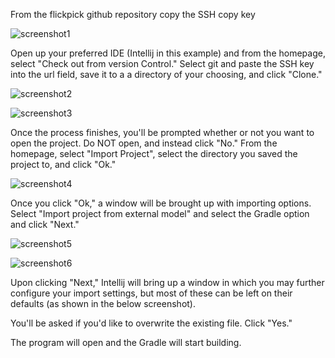 From the flickpick github repository copy the SSH copy key

![screenshot1](https://user-images.githubusercontent.com/46542189/55897918-bd36c180-5b7e-11e9-9ed0-0dba054fc495.png)

Open up your preferred IDE (Intellij in this example) and from the homepage, select "Check out from version Control." Select git and paste the SSH key into the url field, save it to a a directory of your choosing, and click "Clone."

![screenshot2](https://user-images.githubusercontent.com/46542189/55897920-be67ee80-5b7e-11e9-9ac4-171a57dffab9.png)

![screenshot3](https://user-images.githubusercontent.com/46542189/55897921-bf008500-5b7e-11e9-829d-8da45a555219.png)

Once the process finishes, you'll be prompted whether or not you want to open the project. Do NOT open, and instead click "No." From the homepage, select "Import Project", select the directory you saved the project to, and click "Ok."

![screenshot4](https://user-images.githubusercontent.com/46542189/55897922-c031b200-5b7e-11e9-9611-e47fed17c10f.png)



Once you click "Ok," a window will be brought up with importing options. Select "Import project from external model" and select the Gradle option and click "Next."

![screenshot5](https://user-images.githubusercontent.com/46542189/55897929-c2940c00-5b7e-11e9-818c-004149cbeacc.png)

![screenshot6](https://user-images.githubusercontent.com/46542189/55897933-c3c53900-5b7e-11e9-9eab-0acf7d789fd2.png)

Upon clicking "Next," Intellij will bring up a window in which you may further configure your import settings, but most of these can be left on their defaults (as shown in the below screenshot).

You'll be asked if you'd like to overwrite the existing file. Click "Yes."

The program will open and the Gradle will start building.
